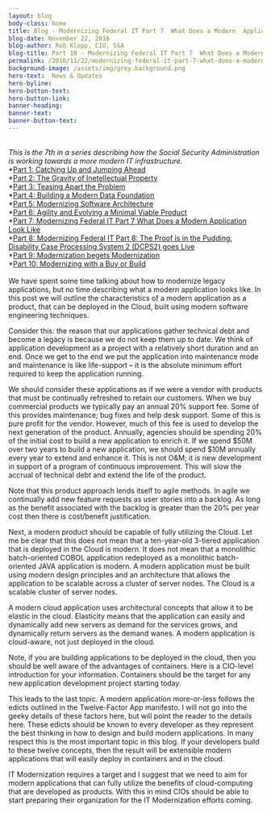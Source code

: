 ```yaml
---
layout: blog
body-class: home
title: Blog - Modernizing Federal IT Part 7  What Does a Modern  Application Look Like?
blog-date: November 22, 2016
blog-author: Rob Klopp, CIO, SSA
blog-title: Part 10 - Modernizing Federal IT Part 7  What Does a Modern  Application Look Like?
permalink: /2016/11/22/modernizing-federal-it-part-7-what-does-a-modern-application-look-like/
background-image: /assets/img/grey.background.png
hero-text:  News & Updates
hero-byline:
hero-button-text: 
hero-button-link: 
banner-heading: 
banner-text: 
banner-button-text: 
---
```

<BR>
<I>This is the 7th in a series describing how the Social Security Administration is working towards a more
modern IT infrastructure. </I><BR>
*<A HREF="https://www.cio.gov/2015/12/10/modernizing-federal-it-part-1-catching-up-and-jumping-ahead/">Part 1: Catching Up and Jumping Ahead</A><BR>
*<A HREF="https://www.cio.gov/2016/01/19/modernizing-federal-it-part-2-the-gravity-of-ip/">Part 2: The Gravity of Inetellectual Property</A><BR>
*<A HREF="https://www.cio.gov/2016/03/07/modernizing-federal-it-part-3-teasing-apart-the-problem/">Part 3: Teasing Apart the Problem</A><BR>
*<A HREF="https://www.cio.gov/2016/03/21/modernizing-federal-it-part-4-building-a-modern-data-foundation/">Part 4: Building a Modern Data Foundation</A><BR>
*<A HREF="https://www.cio.gov/2016/05/23/modernizing-federal-it-part-5-modernizing-software-architecture/">Part 5: Modernizing Software Architecture</A><BR>
*<A HREF="https://www.cio.gov/2016/11/07/modernizing-federal-it-part-6-agility-and-evolving-a-minimal-viable-product/">Part 6: Agility and Evolving a Minimal Viable Product</A><BR>
*<A HREF="https://www.cio.gov/2016/11/22/modernizing-federal-it-part-7-what-does-a-modern-application-look-like/">Part 7: Modernizing Federal IT Part 7 What Does a Modern Application Look Like</A><BR>
*<A HREF="https://www.cio.gov/2017/01/09/modernizing-federal-it-part-8-the-proof-is-in-the-pudding-disability-case-processing-system-2-dcps2-goes-live/">Part 8: Modernizing Federal IT Part 8: The Proof is in the Pudding, Disability Case Processing System 2 (DCPS2) goes Live</A><BR>
*<A HREF="https://www.cio.gov/2017/03/27/modernizing-federal-it-part-9-modernization-begets-modernization/">Part 9: Modernization begets Modernization</A><BR>
*<A HREF="https://www.cio.gov/2017/04/14/part-10-modernizing-with-a-buy-or-a-build/">Part 10: Modernizing with a Buy or Build</A>
<BR><BR>
We have spent some time talking about how to modernize legacy applications, but no time describing what a modern application looks like. In this post we will outline the characteristics of a modern application as a product, that can be deployed in the Cloud, built using modern software engineering techniques.

Consider this: the reason that our applications gather technical debt and become a legacy is because we do not keep them up to date. We think of application development as a project with a relatively short duration and an end. Once we get to the end we put the application into maintenance mode and maintenance is like life-support – it is the absolute minimum effort required to keep the application running.

We should consider these applications as if we were a vendor with products that must be continually refreshed to retain our customers. When we buy commercial products we typically pay an annual 20% support fee. Some of this provides maintenance; bug fixes and help desk support. Some of this is pure profit for the vendor. However, much of this fee is used to develop the next generation of the product. Annually, agencies should be spending 20% of the initial cost to build a new application to enrich it.  If we spend $50M over two years to build a new application, we should spend $10M annually every year to extend and enhance it. This is not O&M; it is new development in support of a program of continuous improvement. This will slow the accrual of technical debt and extend the life of the product.

Note that this product approach lends itself to agile methods. In agile we continually add new feature requests as user stories into a backlog. As long as the benefit associated with the backlog is greater than the 20% per year cost then there is cost/benefit justification.

Next, a modern product should be capable of fully utilizing the Cloud. Let me be clear that this does not mean that a ten-year-old 3-tiered application that is deployed in the Cloud is modern. It does not mean that a monolithic batch-oriented COBOL application redeployed as a monolithic batch-oriented JAVA application is modern. A modern application must be built using modern design principles and an architecture that allows the application to be scalable across a cluster of server nodes. The Cloud is a scalable cluster of server nodes.

A modern cloud application uses architectural concepts that allow it to be elastic in the cloud. Elasticity means that the application can easily and dynamically add new servers as demand for the services grows, and dynamically return servers as the demand wanes. A modern application is cloud-aware, not just deployed in the cloud.

Note, if you are building applications to be deployed in the cloud, then you should be well aware of the advantages of containers. Here is a CIO-level introduction for your information. Containers should be the target for any new application development project starting today.

This leads to the last topic. A modern application more-or-less follows the edicts outlined in the Twelve-Factor App manifesto. I will not go into the geeky details of these factors here, but will point the reader to the details here. These edicts should be known to every developer as they represent the best thinking in how to design and build modern applications. In many respect this is the most important topic in this blog. If your developers build to these twelve concepts, then the result will be extensible modern applications that will easily deploy in containers and in the cloud.

IT Modernization requires a target and I suggest that we need to aim for modern applications that can fully utilize the benefits of cloud-computing that are developed as products. With this in mind CIOs should be able to start preparing their organization for the IT Modernization efforts coming.
